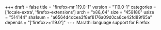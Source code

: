 +++
draft = false
title = "firefox-mr 119.0-1"
version = "119.0-1"
categories = ['locale-extra', 'firefox-extensions']
arch = "x86_64"
size = "456180"
usize = "514144"
sha1sum = "a6564d4dcea3f8ef8176a09d0ca6ce42fd89f65a"
depends = "['firefox>=119.0']"
+++
Marathi language support for Firefox